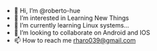 - 👋 Hi, I’m @roberto-hue
- 👀 I’m interested in Learning New Things
- 🌱 I’m currently learning Linux systems...
- 💞️ I’m looking to collaborate on Android and IOS
- 📫 How to reach me rharo039@gmail.com

<!---
roberto-hue/roberto-hue is a ✨ special ✨ repository because its `README.md` (this file) appears on your GitHub profile.
You can click the Preview link to take a look at your changes.
--->
